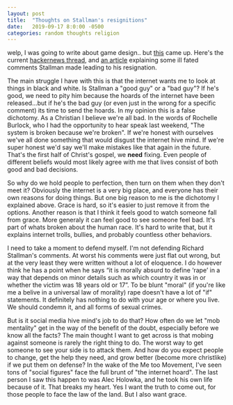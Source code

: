 ```yaml
---
layout: post
title:  "Thoughts on Stallman's resignitions"
date:   2019-09-17 8:0:00 -0500
categories: random thoughts religion
---
```


welp, I was going to write about game design.. but [this][fsf] came up. Here's the current [hackernews thread][ycomb], and [an article][techc] explaining some ill fated comments Stallman made leading to his resignation.

The main struggle I have with this is that the internet wants me to look at things in black and white. Is Stallman a "good guy" or a "bad guy"? If he's good, we need to pity him because the hoards of the internet have been released...but if he's the bad guy (or even just in the wrong for a specific comment) its time to send the hoards. In my opinion this is a false dichotomy. As a Christian I believe we're all bad. In the words of Rochelle Burlock, who I had the opportunity to hear speak last weekend, "The system is broken because we're broken". If we're honest with ourselves we've all done something that would disgust the internet hive mind. If we're super honest we'd say we'll make mistakes like that again in the future. That's the first half of Christ's gospel, we __need__ fixing. Even people of different beliefs would most likely agree with me that lives consist of both good and bad decisions.

So why do we hold people to perfection, then turn on them when they don't meet it? Obviously the internet is a very big place, and everyone has their own reasons for doing things. But one big reason to me is the dichotomy I explained above. Grace is hard, so it's easier to just remove it from the options. Another reason is that I think it feels good to watch someone fall from grace. More generaly it can feel good to see someone feel bad. It's part of whats broken about the human race. It's hard to write that, but it explains internet trolls, bullies, and probably countless other behaviors.

I need to take a moment to defend myself. I'm not defending Richard Stallman's comments. At worst his comments were just flat out wrong, but at the very least they were written without a lot of eloquence. I do however think he has a point when he says “it is morally absurd to define ‘rape’ in a way that depends on minor details such as which country it was in or whether the victim was 18 years old or 17”. To be blunt "moral" (if you're like me a belive in a universal law of morality) rape doesn't have a lot of "if" statements. It definitely has nothing to do with your age or where you live. We should condemn it, and all forms of sexual crimes.

But is it social media hive mind's job to do that? How often do we let "mob mentality" get in the way of the benefit of the doubt, especially before we know all the facts? The main thought I want to get across is that mobing against someone is rarely the right thing to do. The worst way to get someone to see your side is to attack them. And how do you expect people to change, get the help they need, and grow better (become more christlike) if we put them on defense? In the wake of the Me too Movement, I've seen tons of "social figures" face the full brunt of "the internet hoard". The last person I saw this happen to was Alec Holowka, and he took his own life because of it. That breaks my heart. Yes I want the truth to come out, for those people to face the law of the land. But I also want grace.

[fsf]: https://www.fsf.org/news/richard-m-stallman-resigns
[ycomb]: https://news.ycombinator.com/item?id=20990583
[techc]: https://techcrunch.com/2019/09/16/computer-scientist-richard-stallman-who-defended-jeffrey-epstein-resigns-from-mit-csail-and-the-free-software-foundation/
